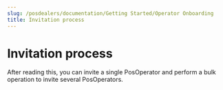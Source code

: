 ```yaml
---
slug: /posdealers/documentation/Getting Started/Operator Onboarding
title: Invitation process
---
```

# Invitation process

After reading this, you can invite a single PosOperator and perform a bulk operation to invite several PosOperators.
